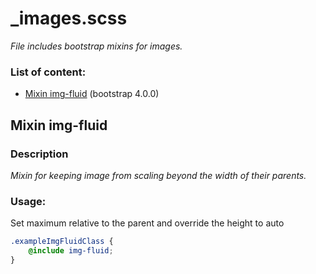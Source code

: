 # _images.scss
_File includes bootstrap mixins for images._

### List of content:

- [Mixin img-fluid](#mixin-img-fluid) (bootstrap 4.0.0)


## Mixin img-fluid

### Description
_Mixin for keeping image from scaling beyond the width of their parents._

### Usage: 
Set maximum relative to the parent and override the height to auto

```scss
.exampleImgFluidClass {
    @include img-fluid;
}
```

